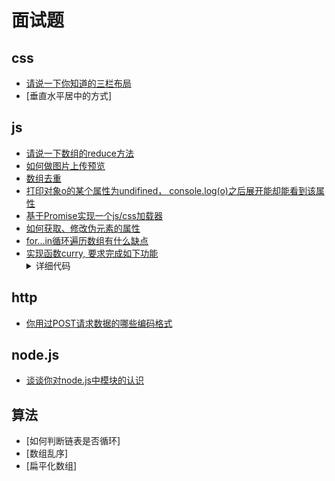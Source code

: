 # 面试题
## css
+ [请说一下你知道的三栏布局](../src/css/layout/三栏布局.html)
+ [垂直水平居中的方式]

## js
+ [请说一下数组的reduce方法](../knowledge/js/array/reduce.md)
+ [如何做图片上传预览](../src/js/dom/图片预览.html)
+ [数组去重](../question/数组去重.js)
+ [打印对象o的某个属性为undifined， console.log(o)之后展开能却能看到该属性](../question/对象属性获取问题/README.md)
+ [基于Promise实现一个js/css加载器](../question/promise_file_loader)
+ [如何获取、修改伪元素的属性](../question/获取并修改伪元素的值.html)
+ [for...in循环遍历数组有什么缺点](../knowledge/js/array/for_in.md)
+ [实现函数curry, 要求完成如下功能](curry_function.md)
  <details>
  <summary>详细代码</summary>
  <pre>
    function add(a, b, c) {
      return a + b + c
    }
    var add2 = curry(add);
    console.log(add2(1, 2)(3)) // 6
    console.log(add2(1)(2)(3)) // 6
  </pre>
  </details>

## http
+ [你用过POST请求数据的哪些编码格式](../knowledge/http/编码请求主体.md)

## node.js
+ [谈谈你对node.js中模块的认识](../knowledge/nodejs/module.md)

## 算法
+ [如何判断链表是否循环]
+ [数组乱序]
+ [扁平化数组]